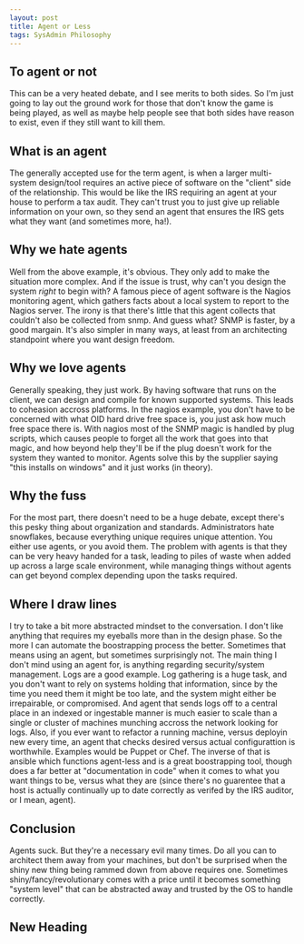```yaml
---
layout: post
title: Agent or Less
tags: SysAdmin Philosophy
---
```

## To agent or not
This can be a very heated debate, and I see merits to both sides. So I'm just going to lay out the ground work for those that don't know the game is being played, as well as maybe help people see that both sides have reason to exist, even if they still want to kill them.

## What is an agent
The generally accepted use for the term agent, is when a larger multi-system design/tool requires an active piece of software on the "client" side of the relationship. This would be like the IRS requiring an agent at your house to perform a tax audit. They can't trust you to just give up reliable information on your own, so they send an agent that ensures the IRS gets what they want (and sometimes more, ha!).

## Why we hate agents
Well from the above example, it's obvious. They only add to make the situation more complex. And if the issue is trust, why can't you design the system _right_ to begin with? A famous piece of agent software is the Nagios monitoring agent, which gathers facts about a local system to report to the Nagios server. The irony is that there's little that this agent collects that couldn't also be collected from snmp. And guess what? SNMP is faster, by a good margain. It's also simpler in many ways, at least from an architecting standpoint where you want design freedom.

## Why we love agents
Generally speaking, they just work. By having software that runs on the client, we can design and compile for known supported systems. This leads to coheasion accross platforms. In the nagios example, you don't have to be concerned with what OID hard drive free space is, you just ask how much free space there is. With nagios most of the SNMP magic is handled by plug scripts, which causes people to forget all the work that goes into that magic, and how beyond help they'll be if the plug doesn't work for the system they wanted to monitor. Agents solve this by the supplier saying "this installs on windows" and it just works (in theory).

## Why the fuss
For the most part, there doesn't need to be a huge debate, except there's this pesky thing about organization and standards. Administrators hate snowflakes, because everything unique requires unique attention. You either use agents, or you avoid them. The problem with agents is that they can be very heavy handed for a task, leading to piles of waste when added up across a large scale environment, while managing things without agents can get beyond complex depending upon the tasks required.

## Where I draw lines
I try to take a bit more abstracted mindset to the conversation. I don't like anything that requires my eyeballs more than in the design phase. So the more I can automate the boostrapping process the better. Sometimes that means using an agent, but sometimes surprisingly not. The main thing I don't mind using an agent for, is anything regarding security/system management. Logs are a good example. Log gathering is a huge task, and you don't want to rely on systems holding that information, since by the time you need them it might be too late, and the system might either be irrepairable, or compromised. And agent that sends logs off to a central place in an indexed or ingestable manner is much easier to scale than a single or cluster of machines munching accross the network looking for logs. Also, if you ever want to refactor a running machine, versus deployin new every time, an agent that checks desired versus actual configurattion is worthwhile. Examples would be Puppet or Chef. The inverse of that is ansible which functions agent-less and is a great boostrapping tool, though does a far better at "documentation in code" when it comes to what you want things to be, versus what they are (since there's no guarentee that a host is actually continually up to date correctly as verifed by the IRS auditor, or I mean, agent).

## Conclusion
Agents suck. But they're a necessary evil many times. Do all you can to architect them away from your machines, but don't be surprised when the shiny new thing being rammed down from above requires one. Sometimes shiny/fancy/revolutionary comes with a price until it becomes something "system level" that can be abstracted away and trusted by the OS to handle correctly.

## New Heading
